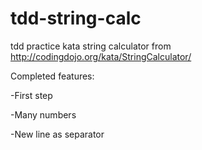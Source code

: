 # tdd-string-calc
tdd practice kata string calculator from http://codingdojo.org/kata/StringCalculator/

Completed features:

-First step

-Many numbers

-New line as separator
